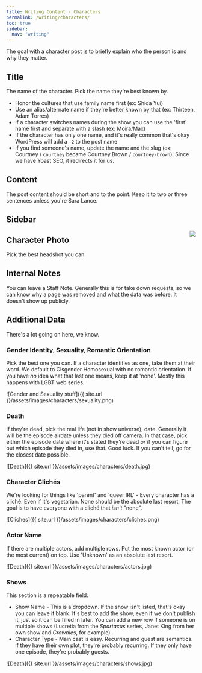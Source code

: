 ```yaml
---
title: Writing Content - Characters
permalink: /writing/characters/
toc: true
sidebar:
  nav: "writing"
---
```


The goal with a character post is to briefly explain who the person is and why they matter.

## Title

The name of the character. Pick the name they're best known by.

* Honor the cultures that use family name first (ex: Shida Yui)
* Use an alias/alternate name if they're better known by that (ex: Thirteen, Adam Torres)
* If a character switches names during the show you can use the 'first' name first and separate with a slash (ex: Moira/Max)
* If the character has only one name, and it's really common that's okay WordPress will add a `-2` to the post name
* If you find someone's name, update the name and the slug (ex: Courtney / `courtney` became Courtney Brown / `courtney-brown`). Since we have Yoast SEO, it redirects it for us.

## Content

The post content should be short and to the point. Keep it to two or three sentences unless you're Sara Lance.

## Sidebar

<img align="right" src="/assets/images/characters/sidebar.jpg">

## Character Photo

Pick the best headshot you can.

## Internal Notes

You can leave a Staff Note. Generally this is for take down requests, so we can know why a page was removed and what the data was before. It doesn't show up publicly.

## Additional Data

There's a lot going on here, we know.

### Gender Identity, Sexuality, Romantic Orientation

Pick the best one you can. If a character identifies as one, take them at their word. We default to Cisgender Homosexual with no romantic orientation. If you have _no_ idea what that last one means, keep it at 'none'. Mostly this happens with LGBT web series.

![Gender and Sexuality stuff]({{ site.url }}/assets/images/characters/sexuality.png)

### Death

If they're dead, pick the real life (not in show universe), date. Generally it will be the episode airdate unless they died off camera. In that case, pick either the episode date where it's stated they're dead _or_ if you can figure out which episode they died in, use that. Good luck. If you can't tell, go for the closest date possible.

![Death]({{ site.url }}/assets/images/characters/death.jpg)

### Character Clichés

We're looking for things like 'parent' and 'queer IRL' - Every character has a cliché. Even if it's vegetarian. None should be the absolute last resort. The goal is to have everyone with a cliché that _isn't_ "none".

![Cliches]({{ site.url }}/assets/images/characters/cliches.png)

### Actor Name

If there are multiple actors, add multiple rows. Put the most known actor (or the most current) on top. Use 'Unknown' as an absolute last resort.

![Death]({{ site.url }}/assets/images/characters/actors.jpg)

### Shows

This section is a repeatable field.

* Show Name - This is a dropdown. If the show isn't listed, that's okay you can leave it blank. It's best to add the show, even if we don't publish it, just so it can be filled in later. You can add a new row if someone is on multiple shows (Lucretia from the _Spartacus_ series, Janet King from her own show and _Crownies_, for example).
* Character Type - Main cast is easy. Recurring and guest are semantics. If they have their own plot, they're probably recurring. If they only have one episode, they're probably guests.

![Death]({{ site.url }}/assets/images/characters/shows.jpg)
